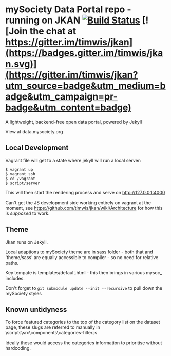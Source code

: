 # mySociety Data Portal repo - running on JKAN [![Build Status](https://travis-ci.org/timwis/jkan.svg?branch=gh-pages)](https://travis-ci.org/timwis/jkan) [![Join the chat at https://gitter.im/timwis/jkan](https://badges.gitter.im/timwis/jkan.svg)](https://gitter.im/timwis/jkan?utm_source=badge&utm_medium=badge&utm_campaign=pr-badge&utm_content=badge)
A lightweight, backend-free open data portal, powered by Jekyll

View at data.mysociety.org

## Local Development

Vagrant file will get to a state where jekyll will run a local server:

    $ vagrant up
    $ vagrant ssh  
    $ cd /vagrant
    $ script/server

This will then start the rendering process and serve on http://127.0.0.1:4000

Can't get the JS development side working entirely on vagrant at the moment, see https://github.com/timwis/jkan/wiki/Architecture for how this is *supposed* to work. 

## Theme

Jkan runs on Jekyll.

Local adaptions to mySociety theme are in sass folder - both that and 'theme/sass' are equally accessible to compiler - so no need for relative paths. 

Key tempate is templates/default.html - this then brings in various mysoc_ includes. 

Don't forget to `git submodule update --init --recursive` to pull down the mySociety styles


## Known untidyness

To force featured categories to the top of the category list on the dataset page, these slugs are referred to manually in \scripts\src\components\categories-filter.js

Ideally these would access the categories information to prioritise without hardcoding. 

